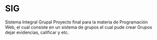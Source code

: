# SIG
Sistema Integral Grupal
Proyecto final para la materia de Programación Web, el cual consiste en un sistema de grupos el cual pude crear Grupos dejar evidencias, calificar y etc.
